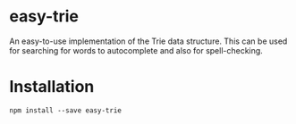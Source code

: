 # easy-trie
An easy-to-use implementation of the Trie data structure. This can be used for searching for words to autocomplete and 
also for spell-checking.

# Installation

`npm install --save easy-trie`

